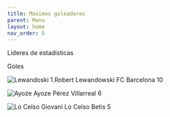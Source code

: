 ```yaml
---
title: Maximos goleadores
parent: Menu
layout: home
nav_order: 5
---
```


Líderes de estadísticas

Goles

![Lewandoski](https://encrypted-tbn2.gstatic.com/licensed-image?q=tbn:ANd9GcQEgG-fWVHGoCPg_zPnNGLqE-_oG_JAws6hzY35vLNDHFCAzTr9j_8UitxXTp5-SZegavhFj4knXMNnMs8lBEZab_gondOYBfGuyg)
1.Robert Lewandowski FC Barcelona
10

![Ayoze](https://encrypted-tbn3.gstatic.com/licensed-image?q=tbn:ANd9GcTynEzmAUMi8zN2oS0TKiV03xKtzQfqf-VyIY1oVe40MpK7ghXYfu0CVwf2UERDoHQ5pGuomJBzEPubmWZZoMVTJGIhY2admbO8_A)
Ayoze Pérez  Villarreal
6

![Lo Celso](https://encrypted-tbn1.gstatic.com/licensed-image?q=tbn:ANd9GcRxL_OYBqfzljfWzjF3fls_Vr-u5iYkBKplOwwqz--yCPuh_SmCsICbQEB9iKRstz293mSCjFXCs3X3o255H2re7gtDTpFXt6xJOw)
Giovani Lo Celso  Betis
5
